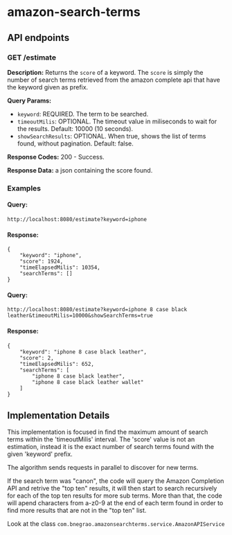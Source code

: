 # amazon-search-terms

## API endpoints

### GET /estimate
**Description:** Returns the `score` of a keyword. The `score` is simply the number of search terms retrieved from the amazon complete api that have the keyword given as prefix.  

**Query Params:**   
* `keyword`: REQUIRED. The term to be searched. 
* `timeoutMilis`: OPTIONAL. The timeout value in miliseconds to wait for the results. Default: 10000 (10 seconds).
* `showSearchResults`: OPTIONAL. When true, shows the list of terms found, without pagination. Default: false.  

**Response Codes:** 200 - Success.    

**Response Data:** a json containing the score found.  

### Examples

#### Query:

`http://localhost:8080/estimate?keyword=iphone`

#### Response:
```
{
    "keyword": "iphone",
    "score": 1924,
    "timeElapsedMilis": 10354,
    "searchTerms": []
}
```
#### Query:

`http://localhost:8080/estimate?keyword=iphone 8 case black leather&timeoutMilis=10000&showSearchTerms=true`

#### Response:
```
{
    "keyword": "iphone 8 case black leather",
    "score": 2,
    "timeElapsedMilis": 652,
    "searchTerms": [
        "iphone 8 case black leather",
        "iphone 8 case black leather wallet"
    ]
}
```

## Implementation Details

This implementation is focused in find the maximum amount of search terms within the 'timeoutMilis' interval. The 'score' value is not an estimation, instead it is the exact number of search terms found with the given 'keyword' prefix.

The algorithm sends requests in parallel to discover for new terms. 

If the search term was "canon", the code will query the Amazon Completion API and retrive the "top ten" results, it will then start to search recursively for each of the top ten results for more sub terms. More than that, the code will apend characters from a-z0-9 at the end of each term found in order to find more results that are not in the "top ten" list. 

Look at the class `com.bnegrao.amazonsearchterms.service.AmazonAPIService`
